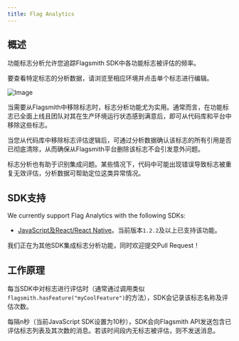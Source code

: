 ```yaml
---
title: Flag Analytics
---
```


## 概述

功能标志分析允许您追踪Flagsmith SDK中各功能标志被评估的频率。

要查看特定标志的分析数据，请浏览至相应环境并点击单个标志进行编辑。

![Image](/img/flag-analytics.png)

当需要从Flagsmith中移除标志时，标志分析功能尤为实用。通常而言，在功能标志已全面上线且团队对其在生产环境运行状态感到满意后，即可从代码库和平台中移除这些标志。

当您从代码库中移除标志评估逻辑后，可通过分析数据确认该标志的所有引用是否已彻底清除，从而确保从Flagsmith平台删除该标志不会引发意外问题。

标志分析也有助于识别集成问题。某些情况下，代码中可能出现错误导致标志被重复无效评估，分析数据可帮助定位这类异常情况。

## SDK支持

We currently support Flag Analytics with the following SDKs:

- [JavaScript及React/React Native](/clients/javascript/)。当前版本`1.2.2`及以上已支持该功能。

我们正在为其他SDK集成标志分析功能，同时欢迎提交Pull Request！

## 工作原理

每当SDK中对标志进行评估时（通常通过调用类似`flagsmith.hasFeature("myCoolFeature")`的方法），SDK会记录该标志名称及评估次数。

每隔n秒（当前JavaScript SDK设置为10秒），SDK会向Flagsmith API发送包含已评估标志列表及其次数的消息。若该时间段内无标志被评估，则不发送消息。